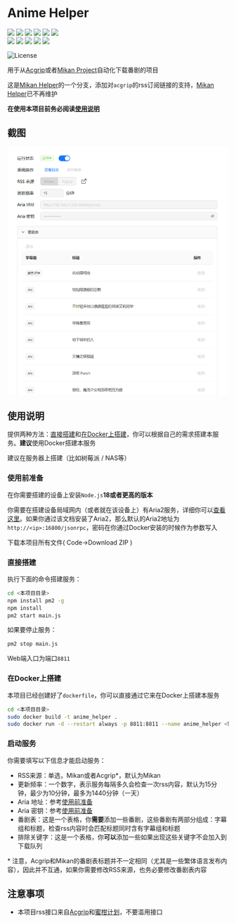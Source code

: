 # Anime Helper

![](https://img.shields.io/badge/JavaScript-black?logo=javascript)
![](https://img.shields.io/badge/Node.js-18.20-green?logo=npm)
![](https://img.shields.io/badge/axios-1.7.4-blue)
![](https://img.shields.io/badge/express-4.19.2-red)
![](https://img.shields.io/badge/lowdb-7.0.1-yellow)
![](https://img.shields.io/badge/xml2js-0.6.2-orange)  
![](https://img.shields.io/badge/Vue-black?logo=vue.js)
![](https://img.shields.io/badge/Antd-4.2.3-blue)
![](https://img.shields.io/badge/Bootstrap_icons-1.11.3-purple)
![](https://img.shields.io/badge/dayjs-1.11.12-green)
![](https://img.shields.io/badge/Pinia-2.2.2-yellow)


![License](https://img.shields.io/badge/License-MIT-dark_green)

用于从[Acgrip](https://acgrip.art/)或者[Mikan Project](https://mikanime.tv/)自动化下载番剧的项目

这是[Mikan Helper](https://github.com/Zhoucheng133/Mikan-Helper)的一个分支，添加对`acgrip`的rss订阅链接的支持，[Mikan Helper](https://github.com/Zhoucheng133/Mikan-Helper)已不再维护

**在使用本项目前务必阅读[使用说明](#使用说明)**

## 截图

![截图](demo/demo.png)

## 使用说明

提供两种方法：[直接搭建](#直接搭建)和[在Docker上搭建](#在docker上搭建)，你可以根据自己的需求搭建本服务。**建议**使用Docker搭建本服务

建议在服务器上搭建（比如树莓派 / NAS等）

### 使用前准备

在你需要搭建的设备上安装`Node.js`**18或者更高的版本**

你需要在搭建设备局域网内（或者就在该设备上）有Aria2服务，详细你可以[查看这里](https://github.com/P3TERX/Aria2-Pro-Docker)。如果你通过该文档安装了Aria2，那么默认的Aria2地址为`http://<ip>:16800/jsonrpc`，密码在你通过Docker安装的时候作为参数写入

下载本项目所有文件( Code->Download ZIP )

### 直接搭建

执行下面的命令搭建服务：
```bash
cd <本项目目录>
npm install pm2 -g
npm install
pm2 start main.js
```
如果要停止服务：
```bash
pm2 stop main.js
```

Web端入口为端口`8811`

### 在Docker上搭建

本项目已经创建好了`dockerfile`，你可以直接通过它来在Docker上搭建本服务

```bash
cd <本项目目录>
sudo docker build -t anime_helper .
sudo docker run -d --restart always -p 8811:8811 --name anime_helper <镜像id>
```

### 启动服务

你需要填写以下信息才能启动服务：
- RSS来源：单选，Mikan或者Acgrip*，默认为Mikan
- 更新频率：一个数字，表示服务每隔多久会检查一次rss内容，默认为15分钟，最少为10分钟，最多为1440分钟（一天）
- Aria 地址：参考[使用前准备](#使用前准备)
- Aria 密钥：参考[使用前准备](#使用前准备)
- 番剧表：这是一个表格，你**需要**添加一些番剧，这些番剧有两部分组成：字幕组和标题，检查rss内容时会匹配标题同时含有字幕组和标题
- 排除关键字：这是一个表格，你**可以**添加一些如果出现这些关键字不会加入到下载队列

\* 注意，Acgrip和Mikan的番剧表标题并不一定相同（尤其是一些繁体语言发布内容），因此并不互通，如果你需要修改RSS来源，也务必要修改番剧表内容

## 注意事项

- 本项目rss接口来自[Acgrip](https://acgrip.art/.xml)和[蜜柑计划](https://mikanime.tv/RSS/Classic)，不要滥用接口
